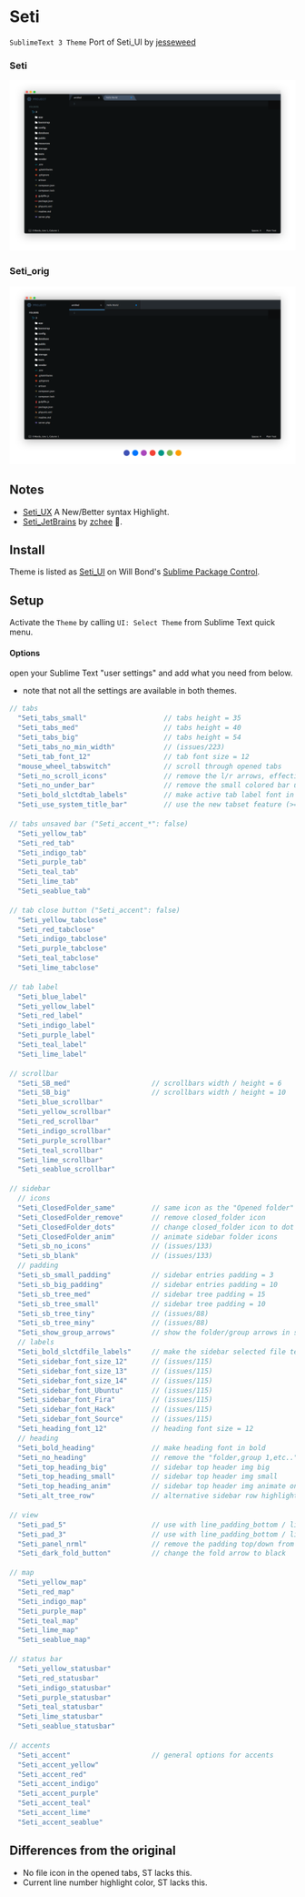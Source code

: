 # Seti

`SublimeText 3 Theme` Port of Seti_UI by [jesseweed](https://github.com/jesseweed/seti-ui)

### Seti

![Seti Screenshot](./Resource/screenshot-1.png)

### Seti_orig

![Seti Screenshot](./Resource/screenshot-2.png)

## Notes

* [Seti_UX](https://sublime.wbond.net/packages/Seti_UX) A New/Better syntax Highlight.
* [Seti_JetBrains](https://github.com/zchee/Seti_JetBrains) by [zchee](https://github.com/zchee) :tophat:.

## Install

Theme is listed as [Seti_UI](https://packagecontrol.io/packages/Seti_UI) on Will Bond's [Sublime Package Control](https://packagecontrol.io).

## Setup

Activate the `Theme` by calling `UI: Select Theme` from Sublime Text quick menu.

#### Options

open your Sublime Text "user settings" and add what you need from below.
* note that not all the settings are available in both themes.

```js
// tabs
  "Seti_tabs_small"                   // tabs height = 35
  "Seti_tabs_med"                     // tabs height = 40
  "Seti_tabs_big"                     // tabs height = 54
  "Seti_tabs_no_min_width"            // (issues/223)
  "Seti_tab_font_12"                  // tab font size = 12
  "mouse_wheel_tabswitch"             // scroll through opened tabs
  "Seti_no_scroll_icons"              // remove the l/r arrows, effective when ("enable_tab_scrolling": true)
  "Seti_no_under_bar"                 // remove the small colored bar under the un-saved tabs "not available with accents"
  "Seti_bold_slctdtab_labels"         // make active tab label font in bold
  "Seti_use_system_title_bar"         // use the new tabset feature (>=3127)

// tabs unsaved bar ("Seti_accent_*": false)
  "Seti_yellow_tab"
  "Seti_red_tab"
  "Seti_indigo_tab"
  "Seti_purple_tab"
  "Seti_teal_tab"
  "Seti_lime_tab"
  "Seti_seablue_tab"

// tab close button ("Seti_accent": false)
  "Seti_yellow_tabclose"
  "Seti_red_tabclose"
  "Seti_indigo_tabclose"
  "Seti_purple_tabclose"
  "Seti_teal_tabclose"
  "Seti_lime_tabclose"

// tab label
  "Seti_blue_label"
  "Seti_yellow_label"
  "Seti_red_label"
  "Seti_indigo_label"
  "Seti_purple_label"
  "Seti_teal_label"
  "Seti_lime_label"

// scrollbar
  "Seti_SB_med"                    // scrollbars width / height = 6
  "Seti_SB_big"                    // scrollbars width / height = 10
  "Seti_blue_scrollbar"
  "Seti_yellow_scrollbar"
  "Seti_red_scrollbar"
  "Seti_indigo_scrollbar"
  "Seti_purple_scrollbar"
  "Seti_teal_scrollbar"
  "Seti_lime_scrollbar"
  "Seti_seablue_scrollbar"

// sidebar
  // icons
  "Seti_ClosedFolder_same"         // same icon as the "Opened folder"
  "Seti_ClosedFolder_remove"       // remove closed_folder icon
  "Seti_ClosedFolder_dots"         // change closed_folder icon to dot
  "Seti_ClosedFolder_anim"         // animate sidebar folder icons
  "Seti_sb_no_icons"               // (issues/133)
  "Seti_sb_blank"                  // (issues/133)
  // padding
  "Seti_sb_small_padding"          // sidebar entries padding = 3
  "Seti_sb_big_padding"            // sidebar entries padding = 10
  "Seti_sb_tree_med"               // sidebar tree padding = 15
  "Seti_sb_tree_small"             // sidebar tree padding = 10
  "Seti_sb_tree_tiny"              // (issues/88)
  "Seti_sb_tree_miny"              // (issues/88)
  "Seti_show_group_arrows"         // show the folder/group arrows in sidebar
  // labels
  "Seti_bold_slctdfile_labels"     // make the sidebar selected file text in bold
  "Seti_sidebar_font_size_12"      // (issues/115)
  "Seti_sidebar_font_size_13"      // (issues/115)
  "Seti_sidebar_font_size_14"      // (issues/115)
  "Seti_sidebar_font_Ubuntu"       // (issues/115)
  "Seti_sidebar_font_Fira"         // (issues/115)
  "Seti_sidebar_font_Hack"         // (issues/115)
  "Seti_sidebar_font_Source"       // (issues/115)
  "Seti_heading_font_12"           // heading font size = 12
  // heading
  "Seti_bold_heading"              // make heading font in bold
  "Seti_no_heading"                // remove the "folder,group 1,etc.."
  "Seti_top_heading_big"           // sidebar top header img big
  "Seti_top_heading_small"         // sidebar top header img small
  "Seti_top_heading_anim"          // sidebar top header img animate on hover "not available with accents"
  "Seti_alt_tree_row"              // alternative sidebar row highlight

// view
  "Seti_pad_5"                     // use with line_padding_bottom / line_padding_top = 5
  "Seti_pad_3"                     // use with line_padding_bottom / line_padding_top = 3
  "Seti_panel_nrml"                // remove the padding top/down from quick panel
  "Seti_dark_fold_button"          // change the fold arrow to black

// map
  "Seti_yellow_map"
  "Seti_red_map"
  "Seti_indigo_map"
  "Seti_purple_map"
  "Seti_teal_map"
  "Seti_lime_map"
  "Seti_seablue_map"

// status bar
  "Seti_yellow_statusbar"
  "Seti_red_statusbar"
  "Seti_indigo_statusbar"
  "Seti_purple_statusbar"
  "Seti_teal_statusbar"
  "Seti_lime_statusbar"
  "Seti_seablue_statusbar"

// accents
  "Seti_accent"                    // general options for accents
  "Seti_accent_yellow"
  "Seti_accent_red"
  "Seti_accent_indigo"
  "Seti_accent_purple"
  "Seti_accent_teal"
  "Seti_accent_lime"
  "Seti_accent_seablue"
```

## Differences from the original

* No file icon in the opened tabs, ST lacks this.
* Current line number highlight color, ST lacks this.
